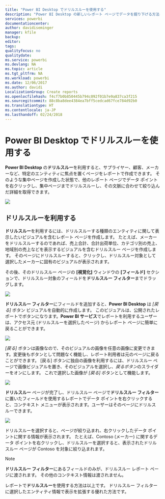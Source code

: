 ```yaml
---
title: "Power BI Desktop でドリルスルーを使用する"
description: "Power BI Desktop の新しいレポート ページでデータを掘り下げる方法について説明します。"
services: powerbi
documentationcenter: 
author: davidiseminger
manager: kfile
backup: 
editor: 
tags: 
qualityfocus: no
qualitydate: 
ms.service: powerbi
ms.devlang: NA
ms.topic: article
ms.tgt_pltfrm: NA
ms.workload: powerbi
ms.date: 12/06/2017
ms.author: davidi
LocalizationGroup: Create reports
ms.openlocfilehash: f4cf7b0b850445b794c092f01b7e9a837ca3f215
ms.sourcegitcommit: 88c8ba8dee4384ea7bff5cedcad67fce784d92b0
ms.translationtype: HT
ms.contentlocale: ja-JP
ms.lasthandoff: 02/24/2018
---
```

# <a name="use-drillthrough-in-power-bi-desktop"></a>Power BI Desktop でドリルスルーを使用する
**Power BI Desktop** の**ドリルスルー**を利用すると、サプライヤー、顧客、メーカーなど、特定のエンティティに焦点を置くページをレポートで作成できます。 そのような集中ページを作成した状態で、他のレポート ページでデータ ポイントを右クリックし、集中ページまでドリルスルーし、その文脈に合わせて絞り込んだ詳細を取得できます。

![](media/desktop-drillthrough/drillthrough_01.png)

## <a name="using-drillthrough"></a>ドリルスルーを利用する
**ドリルスルー**を利用するには、ドリルスルーする種類のエンティティに関して表示したいビジュアルを含むレポート ページを作成します。 たとえば、メーカーをドリルスルーするのであれば、売上合計、合計出荷単位、カテゴリ別の売上、地域別の売上などを表示するビジュアルを含むドリルスルー ページを作成します。 そのページにドリルスルーすると、クリックし、ドリルスルー対象として選択したメーカーに固有のビジュアルが表示されます。

その後、そのドリルスルー ページの **[視覚化]** ウィンドウの **[フィールド]** セクションで、ドリルスルー対象のフィールドを**ドリルスルー フィルター**までドラッグします。

![](media/desktop-drillthrough/drillthrough_02.png)

**ドリルスルー フィルター**にフィールドを追加すると、**Power BI Desktop** は *[戻る]* ボタン ビジュアルを自動的に作成します。 このビジュアルは、公開されたレポートでボタンになります。**Power BI サービス**でレポートを利用するユーザーは、アクセス元 (ドリルスルーを選択したページ) からレポート ページに簡単に戻ることができます。

![](media/desktop-drillthrough/drillthrough_03.png)

*[戻る]* ボタンは画像なので、そのビジュアルの画像を任意の画像に変更できます。変更後もボタンとして問題なく機能し、レポート利用者は元のページに戻ることができます。 [戻る] ボタンに独自の画像を利用するには、ドリルスルー ページで画像ビジュアルを置き、そのビジュアルを選択し、*戻るボタン*のスライダーをオンにします。 これで選択した画像が *[戻る]* ボタンとして機能します。

![](media/desktop-drillthrough/drillthrough_05.png)

**ドリルスルー** ページが完了し、ドリルスルー ページで**ドリルスルー フィルター**に置いたフィールドを使用するレポートでデータ ポイントを右クリックすると、コンテキスト メニューが表示されます。ユーザーはそのページにドリルスルーできます。

![](media/desktop-drillthrough/drillthrough_04.png)

ドリルスルーを選択すると、ページが絞り込まれ、右クリックしたデータ ポイントに関する情報が表示されます。 たとえば、Contoso (メーカー) に関するデータ ポイントを右クリックし、ドリルスルーを選択すると、表示されたドリルスルー ページが Contoso を対象に絞り込まれます。

> [!NOTE]
> **ドリルスルー フィルター**にあるフィールドのみが、ドリルスルー レポート ページに渡されます。 その他のコンテキスト情報は渡されません。
> 
> 

レポートで**ドリルスルー**を使用する方法は以上です。 ドリルスルー フィルターに選択したエンティティ情報で表示を拡張する優れた方法です。

